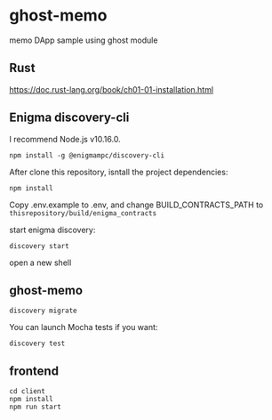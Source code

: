 # ghost-memo
memo DApp sample using ghost module

## Rust
https://doc.rust-lang.org/book/ch01-01-installation.html

## Enigma discovery-cli

I recommend Node.js v10.16.0.

`npm install -g @enigmampc/discovery-cli`

After clone this repository, isntall the project dependencies:

```
npm install
```

Copy .env.example to .env, and change BUILD_CONTRACTS_PATH to `thisrepository/build/enigma_contracts`

start enigma discovery:

```
discovery start
```

open a new shell

## ghost-memo

```
discovery migrate
```

You can launch Mocha tests if you want:

```
discovery test
```

## frontend

```
cd client
npm install
npm run start
```
